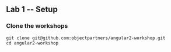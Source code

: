 ## Lab 1 -- Setup

### Clone the workshops

```
git clone git@github.com:objectpartners/angular2-workshop.git
cd angular2-workshop
```
